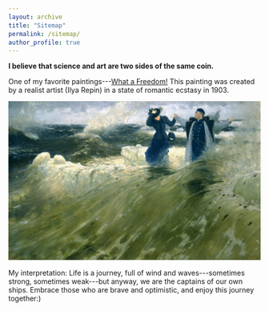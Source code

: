 ```yaml
---
layout: archive
title: "Sitemap"
permalink: /sitemap/
author_profile: true
---
```



**I believe that science and art are two sides of the same coin.** 

One of my favorite paintings---[What a Freedom!](https://rusmuseumvrm.ru/data/collections/painting/19_20/zh-2774/?lang=ru) This painting was created by a realist artist (Ilya Repin) in a state of romantic ecstasy in 1903.

<img src="/images/freedom.jpg" alt="description" width="900">

My interpretation: Life is a journey, full of wind and waves---sometimes strong, sometimes weak---but anyway, we are the captains of our own ships. Embrace those who are brave and optimistic, and enjoy this journey together:)

